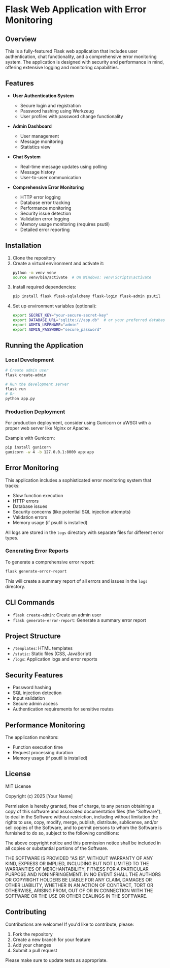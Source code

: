 # Flask Web Application with Error Monitoring

## Overview

This is a fully-featured Flask web application that includes user authentication, chat functionality, and a comprehensive error monitoring system. The application is designed with security and performance in mind, offering extensive logging and monitoring capabilities.

## Features

- **User Authentication System**
  - Secure login and registration
  - Password hashing using Werkzeug
  - User profiles with password change functionality
  
- **Admin Dashboard**
  - User management
  - Message monitoring
  - Statistics view
  
- **Chat System**
  - Real-time message updates using polling
  - Message history
  - User-to-user communication

- **Comprehensive Error Monitoring**
  - HTTP error logging
  - Database error tracking
  - Performance monitoring
  - Security issue detection
  - Validation error logging
  - Memory usage monitoring (requires psutil)
  - Detailed error reporting

## Installation

1. Clone the repository
2. Create a virtual environment and activate it:
   ```bash
   python -m venv venv
   source venv/bin/activate  # On Windows: venv\Scripts\activate
   ```
3. Install required dependencies:
   ```bash
   pip install flask flask-sqlalchemy flask-login flask-admin psutil
   ```
4. Set up environment variables (optional):
   ```bash
   export SECRET_KEY="your-secure-secret-key"
   export DATABASE_URL="sqlite:///app.db"  # or your preferred database URL
   export ADMIN_USERNAME="admin"
   export ADMIN_PASSWORD="secure_password"
   ```

## Running the Application

### Local Development

```bash
# Create admin user
flask create-admin

# Run the development server
flask run
# Or
python app.py
```

### Production Deployment

For production deployment, consider using Gunicorn or uWSGI with a proper web server like Nginx or Apache.

Example with Gunicorn:
```bash
pip install gunicorn
gunicorn -w 4 -b 127.0.0.1:8000 app:app
```

## Error Monitoring

This application includes a sophisticated error monitoring system that tracks:

- Slow function execution
- HTTP errors
- Database issues
- Security concerns (like potential SQL injection attempts)
- Validation errors
- Memory usage (if psutil is installed)

All logs are stored in the `logs` directory with separate files for different error types.

### Generating Error Reports

To generate a comprehensive error report:

```bash
flask generate-error-report
```

This will create a summary report of all errors and issues in the `logs` directory.

## CLI Commands

- `flask create-admin`: Create an admin user
- `flask generate-error-report`: Generate a summary error report

## Project Structure

- `/templates`: HTML templates
- `/static`: Static files (CSS, JavaScript)
- `/logs`: Application logs and error reports

## Security Features

- Password hashing
- SQL injection detection
- Input validation
- Secure admin access
- Authentication requirements for sensitive routes

## Performance Monitoring

The application monitors:
- Function execution time
- Request processing duration
- Memory usage (if psutil is installed)

## License

MIT License

Copyright (c) 2025 [Your Name]

Permission is hereby granted, free of charge, to any person obtaining a copy
of this software and associated documentation files (the "Software"), to deal
in the Software without restriction, including without limitation the rights
to use, copy, modify, merge, publish, distribute, sublicense, and/or sell
copies of the Software, and to permit persons to whom the Software is
furnished to do so, subject to the following conditions:

The above copyright notice and this permission notice shall be included in all
copies or substantial portions of the Software.

THE SOFTWARE IS PROVIDED "AS IS", WITHOUT WARRANTY OF ANY KIND, EXPRESS OR
IMPLIED, INCLUDING BUT NOT LIMITED TO THE WARRANTIES OF MERCHANTABILITY,
FITNESS FOR A PARTICULAR PURPOSE AND NONINFRINGEMENT. IN NO EVENT SHALL THE
AUTHORS OR COPYRIGHT HOLDERS BE LIABLE FOR ANY CLAIM, DAMAGES OR OTHER
LIABILITY, WHETHER IN AN ACTION OF CONTRACT, TORT OR OTHERWISE, ARISING FROM,
OUT OF OR IN CONNECTION WITH THE SOFTWARE OR THE USE OR OTHER DEALINGS IN THE
SOFTWARE.

## Contributing

Contributions are welcome! If you'd like to contribute, please:

1. Fork the repository
2. Create a new branch for your feature
3. Add your changes
4. Submit a pull request

Please make sure to update tests as appropriate.
